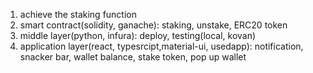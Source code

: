 1. achieve the staking function
2. smart contract(solidity, ganache):
        staking, unstake, ERC20 token
3. middle layer(python, infura):
        deploy, testing(local, kovan)
4. application layer(react, typesrcipt,material-ui, usedapp):
        notification, snacker bar, wallet balance, stake token, pop up wallet